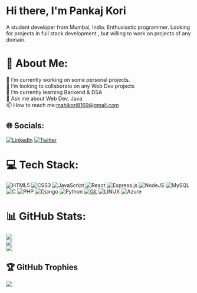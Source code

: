 
# Hi there, I'm Pankaj Kori

A student developer from Mumbai, India. Enthusiastic programmer. Looking for projects in full stack development , but willing to work on projects of any domain.


# 💫 About Me:
🔭 I’m currently working on some personal projects.<br>👯 I’m looking to collaborate on any Web Dev projects<br>🌱 I’m currently learning Backend & DSA<br>💬 Ask me about Web Dev, Java <br> 📫 How to reach me:mahikori8169@gmail.com


## 🌐 Socials:
[![LinkedIn](https://img.shields.io/badge/LinkedIn-%230077B5.svg?logo=linkedin&logoColor=white)](https://www.linkedin.com/in/pankaj-kori8169/) [![Twitter](https://img.shields.io/badge/Twitter-%231DA1F2.svg?logo=Twitter&logoColor=white)](https://twitter.com/Ambuj_Pandey_) 

# 💻 Tech Stack:
![HTML5](https://img.shields.io/badge/html5-%23E34F26.svg?style=for-the-badge&logo=html5&logoColor=white) ![CSS3](https://img.shields.io/badge/css3-%231572B6.svg?style=for-the-badge&logo=css3&logoColor=white)  ![JavaScript](https://img.shields.io/badge/javascript-%23323330.svg?style=for-the-badge&logo=javascript&logoColor=%23F7DF1E)   ![React](https://img.shields.io/badge/react-%2320232a.svg?style=for-the-badge&logo=react&logoColor=%2361DAFB)  ![Express.js](https://img.shields.io/badge/express.js-%23404d59.svg?style=for-the-badge&logo=express&logoColor=%2361DAFB) ![NodeJS](https://img.shields.io/badge/node.js-6DA55F?style=for-the-badge&logo=node.js&logoColor=white)  ![MySQL](https://img.shields.io/badge/mysql-%2300f.svg?style=for-the-badge&logo=mysql&logoColor=white) ![C](https://img.shields.io/badge/c-%2300599C.svg?style=for-the-badge&logo=c&logoColor=white)   ![PHP](https://img.shields.io/badge/php-%23777BB4.svg?style=for-the-badge&logo=php&logoColor=white) ![Django](https://img.shields.io/badge/django-%23092E20.svg?style=for-the-badge&logo=django&logoColor=white) ![Python](https://img.shields.io/badge/python-3670A0?style=for-the-badge&logo=python&logoColor=ffdd54) [![Git](https://img.shields.io/badge/-Git-%23F05032?style=for-the-badge&logo=git&logoColor=ffffff)](https://git-scm.com/)
 ![LINUX](https://img.shields.io/badge/Linux-FCC624?style=for-the-badge&logo=linux&logoColor=black) ![Azure](https://img.shields.io/badge/azure-%230072C6.svg?style=for-the-badge&logo=azure-devops&logoColor=white)
# 📊 GitHub Stats:
![](https://github-readme-stats-sigma-five.vercel.app/api?username=pankajkori81&theme=radical&hide_border=false&include_all_commits=true&count_private=true)<br/>
![](https://github-readme-streak-stats.herokuapp.com/?user=pankajkori81&theme=radical&hide_border=false)<br/>
![](https://github-readme-stats-sigma-five.vercel.app/api/top-langs/?username=pankajkori81&theme=radical&hide_border=false&include_all_commits=true&count_private=true&layout=compact)

## 🏆 GitHub Trophies
![](https://github-profile-trophy.vercel.app/?username=pankajkori81&theme=radical&no-frame=false&no-bg=false&margin-w=4)






